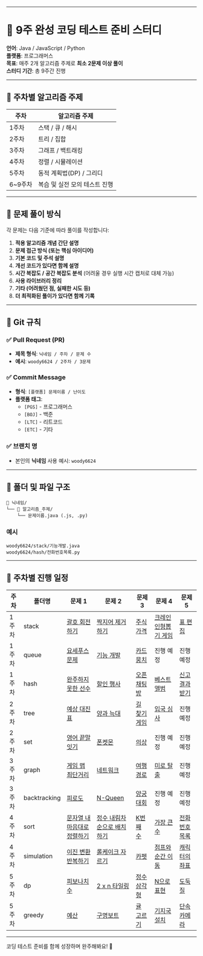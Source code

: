 -----

# 📘 9주 완성 코딩 테스트 준비 스터디
**언어**: Java / JavaScript / Python <br>
**플랫폼**: 프로그래머스 <br>
**목표**: 매주 2개 알고리즘 주제로 **최소 2문제 이상 풀이** <br>
**스터디 기간**: 총 9주간 진행 <br>

-----

## 📅 주차별 알고리즘 주제

| 주차 | 알고리즘 주제 |
|---|---|
| 1주차 | 스택 / 큐 / 해시 |
| 2주차 | 트리 / 집합 |
| 3주차 | 그래프 / 백트래킹 |
| 4주차 | 정렬 / 시뮬레이션 |
| 5주차 | 동적 계획법(DP) / 그리디 |
| 6\~9주차 | 복습 및 실전 모의 테스트 진행 |

-----

## 🧠 문제 풀이 방식

각 문제는 다음 기준에 따라 풀이를 작성합니다:

1.  **적용 알고리즘 개념 간단 설명**
2.  **문제 접근 방식 (또는 핵심 아이디어)**
3.  **기본 코드 및 주석 설명**
4.  **개선 코드가 있다면 함께 설명**
5.  **시간 복잡도 / 공간 복잡도 분석**
    (어려울 경우 실행 시간 캡처로 대체 가능)
6.  **사용 라이브러리 정리**
7.  **기타 (어려웠던 점, 실패한 시도 등)**
8.  **더 최적화된 풀이가 있다면 함께 기록**

-----

## 📌 Git 규칙

### ✅ Pull Request (PR)

  * **제목 형식**: `닉네임 / 주차 / 문제 수`
  * **예시**: `woody6624 / 2주차 / 3문제`

### ✅ Commit Message

  * **형식**: `[플랫폼] 문제이름 / 난이도`
  * **플랫폼 태그**:
      * `[PGS]` - 프로그래머스
      * `[BOJ]` - 백준
      * `[LTC]` - 리트코드
      * `[ETC]` - 기타

### ✅ 브랜치 명

  * 본인의 **닉네임** 사용
    예시: `woody6624`

-----

## 📂 폴더 및 파일 구조

```
📁 닉네임/
└── 📁 알고리즘_주제/
    └── 문제이름.java (.js, .py)
```

### 예시

```
woody6624/stack/기능개발.java
woody6624/hash/전화번호목록.py
```

-----

## 🚀 주차별 진행 일정 

| 주차 | 폴더명 | 문제 1 | 문제 2 | 문제 3 | 문제 4 | 문제 5 |
|---|---|---|---|---|---|---|
| 1주차 | stack | [괄호 회전하기](https://school.programmers.co.kr/learn/courses/30/lessons/76502) | [짝지어 제거하기](https://school.programmers.co.kr/learn/courses/30/lessons/12973) | [주식가격](https://school.programmers.co.kr/learn/courses/30/lessons/42584?language=python3?language=python3) | [크레인 인형뽑기 게임](https://school.programmers.co.kr/learn/courses/30/lessons/64061) | [표 편집](https://school.programmers.co.kr/learn/courses/30/lessons/81303?language=python&gad_source=1&gad_campaignid=22199869887&gbraid=0AAAAAC_c4nBhlCfaUxmyz-tbbGFdPep-v&gclid=CjwKCAjwprjDBhBTEiwA1m1d0nhO9hueoT4-0Ggskxmplgbp83XAfnMw0BKjNGqy_D_zLxueAXamChoCsOEQAvD_BwE) |
| 1주차 | queue | [요세푸스 문제](https://www.acmicpc.net/problem/1158) | [기능 개발](https://school.programmers.co.kr/learn/courses/30/lessons/42586?gad_source=1&gad_campaignid=22366107751&gbraid=0AAAAAC_c4nDClRPieksWM_BhlaRPapxgX&gclid=CjwKCAjwprjDBhBTEiwA1m1d0qschimKA7OGEY8_XJYWyyaiA-SStTSrpA36d1eEa32oWQc-j-tB4BoC7yQQAvD_BwE) | [카드 뭉치](https://school.programmers.co.kr/learn/courses/30/lessons/159994?gad_source=1&gad_campaignid=22366107751&gbraid=0AAAAAC_c4nDClRPieksWM_BhlaRPapxgX&gclid=CjwKCAjwprjDBhBTEiwA1m1d0oukse85ZxqT6yZLmxICtmGZJEfPx2r-3pmSpsR3KNjiSCAIWgoMvxoC9xcQAvD_BwE) | 진행 예정 | 진행 예정 |
| 1주차 | hash | [완주하지 못한 선수](https://school.programmers.co.kr/learn/courses/30/lessons/42576) | [할인 행사](https://school.programmers.co.kr/learn/courses/30/lessons/131127?gad_source=1&gad_campaignid=22366107751&gbraid=0AAAAAC_c4nDClRPieksWM_BhlaRPapxgX&gclid=CjwKCAjwprjDBhBTEiwA1m1d0nM9OSSygjnx5PD40VVrkfcLHX8p1JQ4jMioR_K7tvqM0bT8tJTrTRoCC4kQAvD_BwE) | [오픈 채팅방](https://school.programmers.co.kr/learn/courses/30/lessons/42888?gad_source=1&gad_campaignid=22366107751&gbraid=0AAAAAC_c4nDClRPieksWM_BhlaRPapxgX&gclid=CjwKCAjwprjDBhBTEiwA1m1d0lwE8Ep_nV0tCfoDOpvo7qZ7JmTpkkwsfaNAheth2ku90myBwgHCpRoC3m0QAvD_BwE) | [베스트 앨범](https://school.programmers.co.kr/learn/courses/30/lessons/42579?gad_source=1&gad_campaignid=22366107751&gbraid=0AAAAAC_c4nDClRPieksWM_BhlaRPapxgX&gclid=CjwKCAjwprjDBhBTEiwA1m1d0uCvYxaWLaGTXvYByZvURINugAYj2BcALVhkMDxMpWLgWUK-YKleHhoCryAQAvD_BwE) | [신고 결과 받기](https://school.programmers.co.kr/learn/courses/30/lessons/92334) |
| 2주차 | tree | [예상 대진표](https://school.programmers.co.kr/learn/courses/30/lessons/12985) | [양과 늑대](https://school.programmers.co.kr/learn/courses/30/lessons/92343) | [길 찾기 게임](https://school.programmers.co.kr/learn/courses/30/lessons/42892) | [입국 심사](https://school.programmers.co.kr/learn/courses/30/lessons/43238) | 진행 예정 |
| 2주차 | set | [영어 끝말잇기](https://school.programmers.co.kr/learn/courses/30/lessons/12981) | [폰켓몬](https://school.programmers.co.kr/learn/courses/30/lessons/1845) | [의상](https://school.programmers.co.kr/learn/courses/30/lessons/42578) | 진행 예정 | 진행 예정 |
| 3주차 | graph | [게임 맵 최단거리](https://school.programmers.co.kr/learn/courses/30/lessons/1844) | [네트워크](https://school.programmers.co.kr/learn/courses/30/lessons/43162) | [여행경로](https://school.programmers.co.kr/learn/courses/30/lessons/43164) | [미로 탈출](https://school.programmers.co.kr/learn/courses/30/lessons/159993) | 진행 예정 |
| 3주차 | backtracking | [피로도](https://school.programmers.co.kr/learn/courses/30/lessons/87946) | [N-Queen](https://school.programmers.co.kr/learn/courses/30/lessons/12952) | [양궁 대회](https://school.programmers.co.kr/learn/courses/30/lessons/92342) | 진행 예정 | 진행 예정 |
| 4주차 | sort | [문자열 내 마음대로 정렬하기](https://school.programmers.co.kr/learn/courses/30/lessons/12915) | [정수 내림차순으로 배치하기](https://school.programmers.co.kr/learn/courses/30/lessons/12933) | [K번째 수](https://school.programmers.co.kr/learn/courses/30/lessons/42748) | [가장 큰 수](https://school.programmers.co.kr/learn/courses/30/lessons/42746) | [전화번호 목록](https://school.programmers.co.kr/learn/courses/30/lessons/42577) |
| 4주차 | simulation | [이진 변환 반복하기](https://school.programmers.co.kr/learn/courses/30/lessons/70129) | [롤케이크 자르기](https://school.programmers.co.kr/learn/courses/30/lessons/132265) | [카펫](https://school.programmers.co.kr/learn/courses/30/lessons/42842) |  [점프와 순간 이동](https://school.programmers.co.kr/learn/courses/30/lessons/12980) |  [캐릭터의 좌표](https://school.programmers.co.kr/learn/courses/30/lessons/120861) |
| 5주차 | dp | [피보나치 수](https://school.programmers.co.kr/learn/courses/30/lessons/12945) | [2 x n 타일링](https://school.programmers.co.kr/learn/courses/30/lessons/12900) | [정수 삼각형](https://school.programmers.co.kr/learn/courses/30/lessons/43105) | [N으로 표현](https://school.programmers.co.kr/learn/courses/30/lessons/42895) | [도둑질](https://school.programmers.co.kr/learn/courses/30/lessons/42897) |
| 5주차 | greedy | [예산](https://school.programmers.co.kr/learn/courses/30/lessons/12982) | [구명보트](https://school.programmers.co.kr/learn/courses/30/lessons/42885) | [귤 고르기](https://school.programmers.co.kr/learn/courses/30/lessons/138476) | [기지국 설치](https://school.programmers.co.kr/learn/courses/30/lessons/12979) | [단속카메라](https://school.programmers.co.kr/learn/courses/30/lessons/42884) |


-----

코딩 테스트 준비를 함께 성장하며 완주해봐요\! 💪
